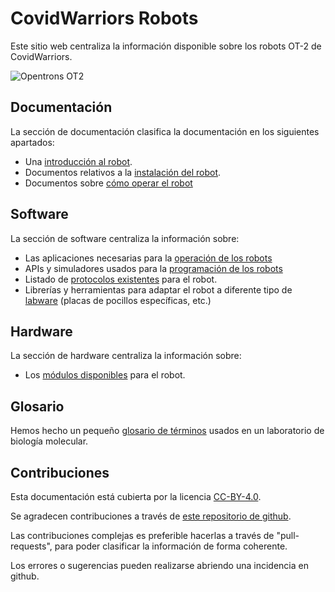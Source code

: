 # CovidWarriors Robots

Este sitio web centraliza la información disponible sobre los robots OT-2
de CovidWarriors. 

![Opentrons OT2](/assets/images/ot2-hero.jpg)

## Documentación

La sección de documentación clasifica la documentación en los siguientes apartados:

- Una [introducción al robot](documentacion/introduccion.md).
- Documentos relativos a la [instalación del robot](documentacion/instalacion.md).
- Documentos sobre [cómo operar el robot](documentacion/operacion.md)

## Software

La sección de software centraliza la información sobre:

- Las aplicaciones necesarias para la [operación de los robots](software/control.md)
- APIs y simuladores usados para la [programación de los robots](software/programacion.md)
- Listado de [protocolos existentes](software/protocolos.md) para el robot.
- Librerías y herramientas para adaptar el robot a diferente tipo de [labware](software/labware.md) (placas de pocillos específicas, etc.)

## Hardware

La sección de hardware centraliza la información sobre:

- Los [módulos disponibles](/hardware/modulos.md) para el robot.

## Glosario

Hemos hecho un pequeño [glosario de términos](glosario/index.md) usados en
un laboratorio de biología molecular.

## Contribuciones

Esta documentación está cubierta por la licencia [CC-BY-4.0](https://creativecommons.org/licenses/by/4.0/).

Se agradecen contribuciones a través de [este repositorio de github](https://github.com/vieiro/covidrobots.org/).

Las contribuciones complejas es preferible hacerlas a través de "pull-requests", para poder
clasificar la información de forma coherente.

Los errores o sugerencias pueden realizarse abriendo una incidencia en github.


